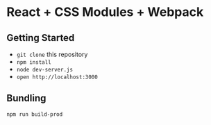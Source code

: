 # React + CSS Modules + Webpack

## Getting Started

- `git clone` this repository
- `npm install`
- `node dev-server.js`
- `open http://localhost:3000`

## Bundling

```
npm run build-prod
```
